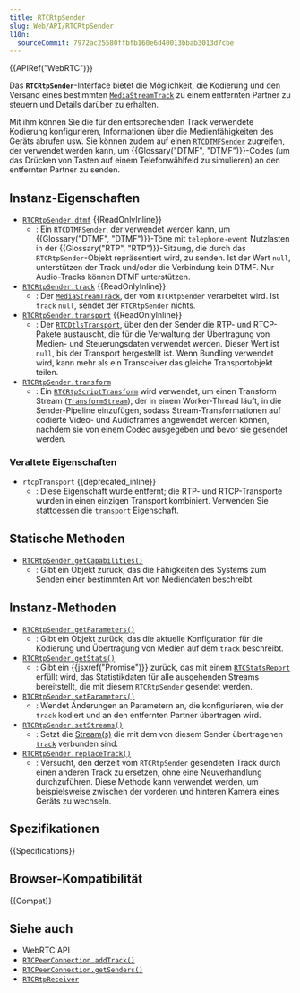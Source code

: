 ```yaml
---
title: RTCRtpSender
slug: Web/API/RTCRtpSender
l10n:
  sourceCommit: 7972ac25580ffbfb160e6d40013bbab3013d7cbe
---
```


{{APIRef("WebRTC")}}

Das **`RTCRtpSender`**-Interface bietet die Möglichkeit, die Kodierung und den Versand eines bestimmten [`MediaStreamTrack`](/de/docs/Web/API/MediaStreamTrack) zu einem entfernten Partner zu steuern und Details darüber zu erhalten.

Mit ihm können Sie die für den entsprechenden Track verwendete Kodierung konfigurieren, Informationen über die Medienfähigkeiten des Geräts abrufen usw. Sie können zudem auf einen [`RTCDTMFSender`](/de/docs/Web/API/RTCDTMFSender) zugreifen, der verwendet werden kann, um {{Glossary("DTMF", "DTMF")}}-Codes (um das Drücken von Tasten auf einem Telefonwählfeld zu simulieren) an den entfernten Partner zu senden.

## Instanz-Eigenschaften

- [`RTCRtpSender.dtmf`](/de/docs/Web/API/RTCRtpSender/dtmf) {{ReadOnlyInline}}
  - : Ein [`RTCDTMFSender`](/de/docs/Web/API/RTCDTMFSender), der verwendet werden kann, um {{Glossary("DTMF", "DTMF")}}-Töne mit `telephone-event` Nutzlasten in der {{Glossary("RTP", "RTP")}}-Sitzung, die durch das `RTCRtpSender`-Objekt repräsentiert wird, zu senden. Ist der Wert `null`, unterstützen der Track und/oder die Verbindung kein DTMF. Nur Audio-Tracks können DTMF unterstützen.
- [`RTCRtpSender.track`](/de/docs/Web/API/RTCRtpSender/track) {{ReadOnlyInline}}
  - : Der [`MediaStreamTrack`](/de/docs/Web/API/MediaStreamTrack), der vom `RTCRtpSender` verarbeitet wird. Ist `track` `null`, sendet der `RTCRtpSender` nichts.
- [`RTCRtpSender.transport`](/de/docs/Web/API/RTCRtpSender/transport) {{ReadOnlyInline}}
  - : Der [`RTCDtlsTransport`](/de/docs/Web/API/RTCDtlsTransport), über den der Sender die RTP- und RTCP-Pakete austauscht, die für die Verwaltung der Übertragung von Medien- und Steuerungsdaten verwendet werden. Dieser Wert ist `null`, bis der Transport hergestellt ist. Wenn Bundling verwendet wird, kann mehr als ein Transceiver das gleiche Transportobjekt teilen.
- [`RTCRtpSender.transform`](/de/docs/Web/API/RTCRtpSender/transform)
  - : Ein [`RTCRtpScriptTransform`](/de/docs/Web/API/RTCRtpScriptTransform)<!-- oder [`SFrameTransform`](/de/docs/Web/API/SFrameTransform) --> wird verwendet, um einen Transform Stream ([`TransformStream`](/de/docs/Web/API/TransformStream)), der in einem Worker-Thread läuft, in die Sender-Pipeline einzufügen, sodass Stream-Transformationen auf codierte Video- und Audioframes angewendet werden können, nachdem sie von einem Codec ausgegeben und bevor sie gesendet werden.

### Veraltete Eigenschaften

- `rtcpTransport` {{deprecated_inline}}
  - : Diese Eigenschaft wurde entfernt; die RTP- und RTCP-Transporte wurden in einen einzigen Transport kombiniert. Verwenden Sie stattdessen die [`transport`](/de/docs/Web/API/RTCRtpSender/transport) Eigenschaft.

## Statische Methoden

- [`RTCRtpSender.getCapabilities()`](/de/docs/Web/API/RTCRtpSender/getCapabilities_static)
  - : Gibt ein Objekt zurück, das die Fähigkeiten des Systems zum Senden einer bestimmten Art von Mediendaten beschreibt.

## Instanz-Methoden

- [`RTCRtpSender.getParameters()`](/de/docs/Web/API/RTCRtpSender/getParameters)
  - : Gibt ein Objekt zurück, das die aktuelle Konfiguration für die Kodierung und Übertragung von Medien auf dem `track` beschreibt.
- [`RTCRtpSender.getStats()`](/de/docs/Web/API/RTCRtpSender/getStats)
  - : Gibt ein {{jsxref("Promise")}} zurück, das mit einem [`RTCStatsReport`](/de/docs/Web/API/RTCStatsReport) erfüllt wird, das Statistikdaten für alle ausgehenden Streams bereitstellt, die mit diesem `RTCRtpSender` gesendet werden.
- [`RTCRtpSender.setParameters()`](/de/docs/Web/API/RTCRtpSender/setParameters)
  - : Wendet Änderungen an Parametern an, die konfigurieren, wie der `track` kodiert und an den entfernten Partner übertragen wird.
- [`RTCRtpSender.setStreams()`](/de/docs/Web/API/RTCRtpSender/setStreams)
  - : Setzt die [Stream(s)](/de/docs/Web/API/MediaStream) die mit dem von diesem Sender übertragenen [`track`](/de/docs/Web/API/RTCRtpSender/track) verbunden sind.
- [`RTCRtpSender.replaceTrack()`](/de/docs/Web/API/RTCRtpSender/replaceTrack)
  - : Versucht, den derzeit vom `RTCRtpSender` gesendeten Track durch einen anderen Track zu ersetzen, ohne eine Neuverhandlung durchzuführen. Diese Methode kann verwendet werden, um beispielsweise zwischen der vorderen und hinteren Kamera eines Geräts zu wechseln.

## Spezifikationen

{{Specifications}}

## Browser-Kompatibilität

{{Compat}}

## Siehe auch

- WebRTC API
- [`RTCPeerConnection.addTrack()`](/de/docs/Web/API/RTCPeerConnection/addTrack)
- [`RTCPeerConnection.getSenders()`](/de/docs/Web/API/RTCPeerConnection/getSenders)
- [`RTCRtpReceiver`](/de/docs/Web/API/RTCRtpReceiver)
